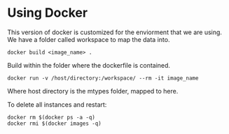 # Using Docker

This version of docker is customized for the enviorment that we are using.
We have a folder called workspace to map the data into.

```shell
docker build <image_name> .
```

Build within the folder where the dockerfile is contained.

```shell
docker run -v /host/directory:/workspace/ --rm -it image_name
```

Where host directory is the mtypes folder, mapped to here.

To delete all instances and restart:
```shell
docker rm $(docker ps -a -q)
docker rmi $(docker images -q) 
```  